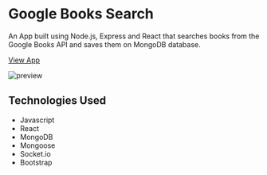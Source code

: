 # Google Books Search

An App built using Node.js, Express and React that searches books from the Google Books API and saves them on MongoDB database.

[View App](https://google-books-cp.herokuapp.com/)

![preview](https://carolinapc.github.io/assets/images/googlebooks.png)

## Technologies Used

- Javascript
- React
- MongoDB
- Mongoose
- Socket.io
- Bootstrap

   
